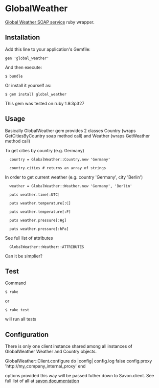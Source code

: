 # GlobalWeather

[Global Weather SOAP
service](http://www.webservicex.net/WS/WSDetails.aspx?WSID=56&CATID=12)
ruby wrapper. 

## Installation

Add this line to your application's Gemfile:

    gem 'global_weather'

And then execute:

    $ bundle

Or install it yourself as:

    $ gem install global_weather

This gem was tested on ruby 1.9.3p327 

## Usage

Basically GlobalWeather gem provides 2 classes Country (wraps
GetCitiesByCountry soap method call) and Weather (wraps GetWeather method call)

To get cities by country (e.g. Germany)
   

      country = GlobalWeather::Country.new 'Germany'
     
      country.cities # returns an array of strings


In order to get current weather (e.g. country 'Germany', city 'Berlin')


      weather = GlobalWeather::Weather.new 'Germany', 'Berlin' 
       
      puts weather.time[:UTC]

      puts weather.temperature[:C]

      puts weather.temperature[:F]

      puts weather.pressure[:Hg]

      puts weather.pressure[:hPa]


See full list of attributes


      GlobalWeather::Weather::ATTRIBUTES


Can it be simplier?

## Test

Command 


    $ rake

or 


    $ rake test

will run all tests


## Configuration

There is only one client instance shared among all instances of GlobalWeather
Weather and Country objects. 

  GlobalWeather::Client.configure do |config|
    config.log false
    config.proxy 'http://my_company_internal_proxy'
  end

options provided this way will be passed futher down to Savon.client. See full list of all
at [savon documentation](http://savonrb.com/version2/globals.html)
